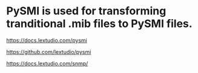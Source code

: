 

# PySMI is used for transforming tranditional .mib files to PySMI files.

https://docs.lextudio.com/pysmi

https://github.com/lextudio/pysmi


https://docs.lextudio.com/snmp/
